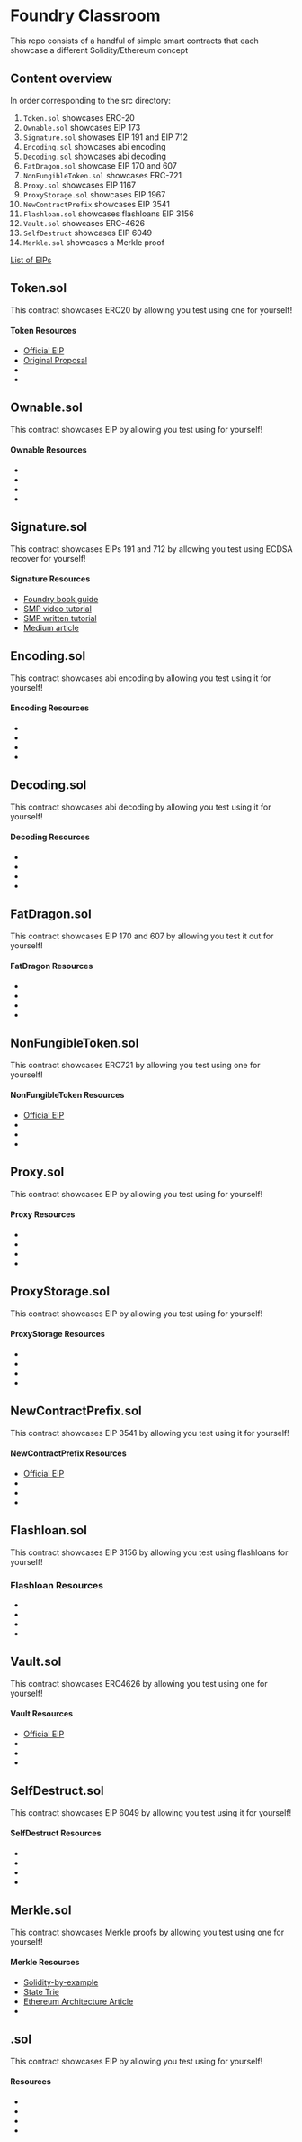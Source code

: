 # Foundry Classroom

This repo consists of a handful of simple smart contracts that each showcase a different Solidity/Ethereum concept

## Content overview

In order corresponding to the src directory:

1. `Token.sol` showcases ERC-20
1. `Ownable.sol` showcases EIP 173
1. `Signature.sol` showases EIP 191 and EIP 712
1. `Encoding.sol` showcases abi encoding
1. `Decoding.sol` showcases abi decoding
1. `FatDragon.sol` showcase EIP 170 and 607
1. `NonFungibleToken.sol` showcases ERC-721
1. `Proxy.sol` showcases EIP 1167
1. `ProxyStorage.sol` showcases EIP 1967
1. `NewContractPrefix` showcases EIP 3541
1. `Flashloan.sol` showcases flashloans EIP 3156
1. `Vault.sol` showcases ERC-4626
1. `SelfDestruct` showcases EIP 6049
1. `Merkle.sol` showcases a Merkle proof

[List of EIPs](https://eips.ethereum.org/all)

## Token.sol

This contract showcases ERC20 by allowing you test using one for yourself!

#### Token Resources

- [Official EIP](https://eips.ethereum.org/EIPS/eip-20)
- [Original Proposal](https://github.com/ethereum/wiki/wiki/Standardized_Contract_APIs/499c882f3ec123537fc2fccd57eaa29e6032fe4a)
- []()
- []()

## Ownable.sol

This contract showcases EIP by allowing you test using for yourself!

#### Ownable Resources

- []()
- []()
- []()
- []()

## Signature.sol

This contract showcases EIPs 191 and 712 by allowing you test using ECDSA recover for yourself!

#### Signature Resources

- [Foundry book guide](https://book.getfoundry.sh/tutorials/testing-eip712?highlight=vm.addr#bundled-example)
- [SMP video tutorial](https://www.youtube.com/watch?v=cs5IeYqviSQ)
- [SMP written tutorial](https://solidity-by-example.org/signature/)
- [Medium article](https://medium.com/metamask/eip712-is-coming-what-to-expect-and-how-to-use-it-bb92fd1a7a26)

## Encoding.sol

This contract showcases abi encoding by allowing you test using it for yourself!

#### Encoding Resources

- []()
- []()
- []()
- []()

## Decoding.sol

This contract showcases abi decoding by allowing you test using it for yourself!

#### Decoding Resources

- []()
- []()
- []()
- []()

## FatDragon.sol

This contract showcases EIP 170 and 607 by allowing you test it out for yourself!

#### FatDragon Resources

- []()
- []()
- []()
- []()

## NonFungibleToken.sol

This contract showcases ERC721 by allowing you test using one for yourself!

#### NonFungibleToken Resources

- [Official EIP](https://eips.ethereum.org/EIPS/eip-721)
- []()
- []()
- []()

## Proxy.sol

This contract showcases EIP by allowing you test using for yourself!

#### Proxy Resources

- []()
- []()
- []()
- []()

## ProxyStorage.sol

This contract showcases EIP by allowing you test using for yourself!

#### ProxyStorage Resources

- []()
- []()
- []()
- []()

## NewContractPrefix.sol

This contract showcases EIP 3541 by allowing you test using it for yourself!

#### NewContractPrefix Resources

- [Official EIP](https://eips.ethereum.org/EIPS/eip-3541)
- []()
- []()
- []()

## Flashloan.sol

This contract showcases EIP 3156 by allowing you test using flashloans for yourself!

### Flashloan Resources

- []()
- []()
- []()
- []()

## Vault.sol

This contract showcases ERC4626 by allowing you test using one for yourself!

#### Vault Resources

- [Official EIP](https://eips.ethereum.org/EIPS/eip-4626)
- []()
- []()
- []()

## SelfDestruct.sol

This contract showcases EIP 6049 by allowing you test using it for yourself!

#### SelfDestruct Resources

- []()
- []()
- []()
- []()

## Merkle.sol

This contract showcases Merkle proofs by allowing you test using one for yourself!

#### Merkle Resources

- [Solidity-by-example](https://solidity-by-example.org/app/merkle-tree/)
- [State Trie](https://www.youtube.com/watch?v=OxofT39TJgg)
- [Ethereum Architecture Article](https://medium.com/@eiki1212/ethereum-state-trie-architecture-explained-a30237009d4e#:~:text=Trie%2C%20it%20is%20also%20called,data%20structure%20of%20data%20storage.)
- []()

## .sol

This contract showcases EIP by allowing you test using for yourself!

#### Resources

- []()
- []()
- []()
- []()
